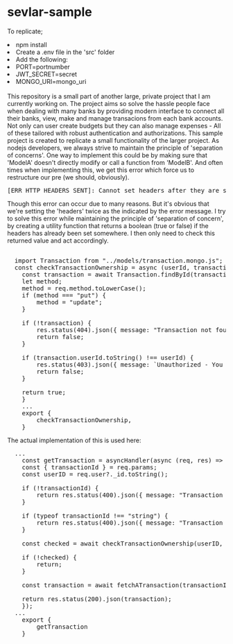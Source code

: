 # sevlar-sample

To replicate; 
  <li>npm install</li>
  <li>Create a .env file in the 'src' folder </li>
  <li>Add the following:
    <li>PORT=portnumber</li>
    <li>JWT_SECRET=secret</li>
    <li>MONGO_URI=mongo_uri</li>
  </li>

<br>
This repository is a small part of another large, private project that I am currently working on. The project aims so solve the hassle people face when dealing with many banks by providing modern interface to connect all their banks, view, make and manage transacions from each bank accounts. Not only can user create budgets but they can also manage expenses - All of these tailored with robust authentication and authorizations. This sample project is created to replicate a small functionality of the larger project.
  As nodejs developers, we always strive to maintain the principle of 'separation of concerns'. One way to implement this could be by making sure that 'ModelA' doesn't directly modify or call a function from 'ModelB'. And often times when implementing this, we get this error which force us to restructure our pre (we should, obviously).

<pre>[ERR_HTTP_HEADERS_SENT]: Cannot set headers after they are sent to the client </pre>

Though this error can occur due to many reasons. But it's obvious that we're setting the 'headers' twice as the indicated by the error message. I try to solve this error while maintaining the principle of 'separation of concern', by creating a utility function that returns a boolean (true or false) if the headers has already been set somewhere. I then only need to check this returned value and act accordingly.

<pre> 
  import Transaction from "../models/transaction.mongo.js";
  const checkTransactionOwnership = async (userId, transactionId, req, res) => {
    const transaction = await Transaction.findById(transactionId);
    let method;
    method = req.method.toLowerCase();
    if (method === "put") {
        method = "update";
    }

    if (!transaction) {
        res.status(404).json({ message: "Transaction not found."});
        return false;
    }

    if (transaction.userId.toString() !== userId) {
        res.status(403).json({ message: `Unauthorized - You can only ${method} your own transactions` });
        return false;
    }

    return true;
    }
    ...
    export {
        checkTransactionOwnership,
    }
</pre>

The actual implementation of this is used here: 

<pre>
  ...
    const getTransaction = asyncHandler(async (req, res) => {
    const { transactionId } = req.params;
    const userID = req.user?._id.toString();

    if (!transactionId) {
        return res.status(400).json({ message: "Transaction id is required." });
    }

    if (typeof transactionId !== "string") {
        return res.status(400).json({ message: "Transaction id is invalid." });
    }

    const checked = await checkTransactionOwnership(userID, transactionId, req, res);

    if (!checked) {
        return;
    }

    const transaction = await fetchATransaction(transactionId);

    return res.status(200).json(transaction);
    });
  ...
    export {
        getTransaction
    }
</pre>
